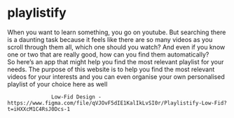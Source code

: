 # playlistify

When you want to learn something, you go on youtube. But searching there is a daunting task because it feels like there are so many videos as you scroll through them all, which one should you watch? And even if you know one or two that are really good, how can you find them automatically?  	                       
         	So here’s an app that might help you find the most relevant playlist for your needs. The purpose of this website is to help you find the most relevant videos for your interests and you can even organise your own personalised playlist of your choice here as well
                  
                  Low-Fid Design - https://www.figma.com/file/qVJOvF5dIE1KalIkLvSI0r/Playlistify-Low-Fid?t=iHXXcM1C4RsJ0Dcs-1
